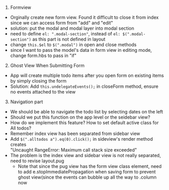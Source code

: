 1. Formview
- Orginally create new form view. Found it difficult to close it from index since
  we can access form from "add" and "edit"
- solution: put the modal and modal layer into modal section
- need to define `el: ".modal-section"`, instead of `el: $(".modal-section")` 
  as this part is not defined in layout
- change `this.$el` to `$(".modal")` in open and close methods
- since I want to pass the model's data in form view in editing mode, change 
  form.hbs to pass in "if"

2. Ghost View When Submitting Form
- App will create multiple todo items after you open form on existing items by 
  simply closing the form
- Solution: Add `this.undelegateEvents();` in closeForm method, ensure no events
  attached to the view

3. Navigation part
- We should be able to navigate the todo list by selecting dates on the left
- Should we put this function on the app level or the seidebar view?
- How do we implement this feature? How to set default active class for All todos?
- Remember index view has been separated from sidebar view
- Add `$(".alltodos a").eq(0).click();` in sideview's render method creates  
  "Uncaught RangeError: Maximum call stack size exceeded"
- The problem is the index view and sidebar view is not really separated, need 
  to revise layout.pug
  * Note that since the pug view has the form view class element, need to add
    e.stopImmediatePropagation when saving form to prevent ghost view(since the
    events can bubble up all the way to .column now